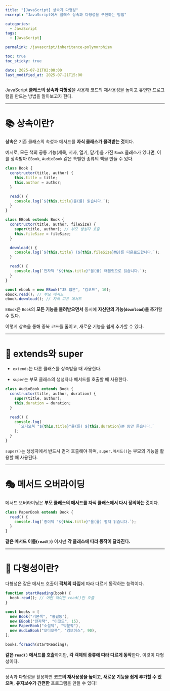 ```yaml
---
title: "[JavaScript] 상속과 다형성"
excerpt: "JavaScript에서 클래스 상속과 다형성을 구현하는 방법"

categories:
  - JavaScript
tags:
  - [JavaScript]

permalink: /javascript/inheritance-polymorphism

toc: true
toc_sticky: true

date: 2025-07-21T02:00:00
last_modified_at: 2025-07-21T15:00
---
```


JavaScript **클래스의 상속과 다형성**을 사용해 코드의 재사용성을 높이고 유연한 프로그램을 만드는 방법을 알아보고자 한다.

---

# 📚 상속이란?

**상속**은 기존 클래스의 속성과 메서드를 **자식 클래스가 물려받는 것**이다.

예시로, 모든 책의 공통 기능(제목, 저자, 열기, 닫기)을 가진 `Book` 클래스가 있다면, 이를 상속받아 `EBook`, `AudioBook` 같은 특별한 종류의 책을 만들 수 있다.

```js
class Book {
  constructor(title, author) {
    this.title = title;
    this.author = author;
  }

  read() {
    console.log(`${this.title}을(를) 읽습니다.`);
  }
}

class EBook extends Book {
  constructor(title, author, fileSize) {
    super(title, author); // 부모 생성자 호출
    this.fileSize = fileSize;
  }

  download() {
    console.log(`${this.title} (${this.fileSize}MB)를 다운로드합니다.`);
  }

  read() {
    console.log(`전자책 "${this.title}"을(를) 태블릿으로 읽습니다.`);
  }
}

const ebook = new EBook("JS 입문", "김코드", 10);
ebook.read(); // 부모 메서드
ebook.download(); // 자식 고유 메서드
```

`EBook`은 `Book`의 **모든 기능을 물려받으면서** 동시에 **자신만의 기능(`download`)을 추가**할 수 있다.

이렇게 상속을 통해 중복 코드를 줄이고, 새로운 기능을 쉽게 추가할 수 있다.

---

# 🔗 extends와 super

- `extends`는 다른 클래스를 상속받을 때 사용한다.

- `super`는 부모 클래스의 생성자나 메서드를 호출할 때 사용한다.

```js
class AudioBook extends Book {
  constructor(title, author, duration) {
    super(title, author);
    this.duration = duration;
  }

  read() {
    console.log(
      `오디오북 "${this.title}"을(를) ${this.duration}분 동안 듣습니다.`
    );
  }
}
```

`super()`는 생성자에서 반드시 먼저 호출해야 하며, `super.메서드()`는 부모의 기능을 활용할 때 사용된다.

---

# 🎭 메서드 오버라이딩

메서드 오버라이딩은 **부모 클래스의 메서드를 자식 클래스에서 다시 정의하는 것**이다.

```js
class PaperBook extends Book {
  read() {
    console.log(`종이책 "${this.title}"을(를) 펼쳐 읽습니다.`);
  }
}
```

**같은 메서드 이름(`read()`)** 이지만 **각 클래스에 따라 동작이 달라진다.**

---

# 🌟 다형성이란?

다형성은 같은 메서드 호출이 **객체의 타입**에 따라 다르게 동작하는 능력이다.

```js
function startReading(book) {
  book.read(); // 어떤 책이든 read()만 호출
}

const books = [
  new Book("기본책", "홍길동"),
  new EBook("전자책", "이코드", 15),
  new PaperBook("소설책", "박문학"),
  new AudioBook("오디오북", "김보이스", 90),
];

books.forEach(startReading);
```

**같은 `read()` 메서드를 호출**하지만, **각 객체의 종류에 따라 다르게 동작**한다. 이것이 다형성이다.

---

상속과 다형성을 활용하면 **코드의 재사용성을 높이고**, **새로운 기능을 쉽게 추가할 수 있으며**, **유지보수가 간편한** 프로그램을 만들 수 있다!
